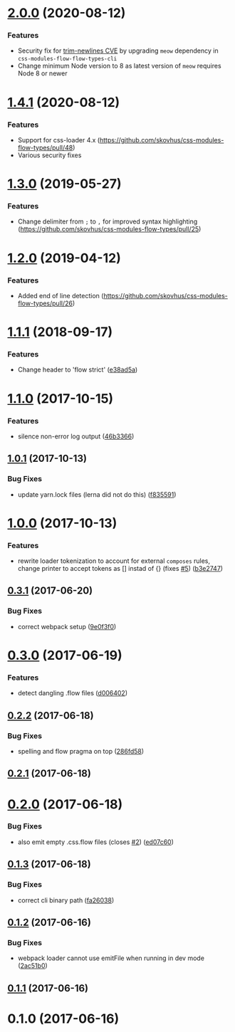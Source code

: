 <a name="2.0.0"></a>
# [2.0.0](https://github.com/skovhus/css-modules-flow-types/compare/v1.4.1...v2.0.0) (2020-08-12)

### Features
* Security fix for [trim-newlines CVE](https://github.com/advisories/GHSA-7p7h-4mm5-852v) by upgrading `meow` dependency in `css-modules-flow-flow-types-cli`
* Change minimum Node version to 8 as latest version of `meow` requires Node 8 or newer

<a name="1.4.1"></a>
# [1.4.1](https://github.com/skovhus/css-modules-flow-types/compare/v1.3.0...v1.4.1) (2020-08-12)

### Features
* Support for css-loader 4.x (https://github.com/skovhus/css-modules-flow-types/pull/48)
* Various security fixes


<a name="1.3.0"></a>
# [1.3.0](https://github.com/skovhus/css-modules-flow-types/compare/v1.2.0...v1.3.0) (2019-05-27)

### Features
* Change delimiter from `;` to `,` for improved syntax highlighting (https://github.com/skovhus/css-modules-flow-types/pull/25)

<a name="1.2.0"></a>
# [1.2.0](https://github.com/skovhus/css-modules-flow-types/compare/v1.1.1...v1.2.0) (2019-04-12)

### Features
* Added end of line detection (https://github.com/skovhus/css-modules-flow-types/pull/26)


<a name="1.1.1"></a>
# [1.1.1](https://github.com/skovhus/css-modules-flow-types/compare/v1.1.0...v1.1.1) (2018-09-17)

### Features
* Change header to 'flow strict' ([e38ad5a](https://github.com/skovhus/css-modules-flow-types/commit/e38ad5a))



<a name="1.1.0"></a>
# [1.1.0](https://github.com/skovhus/css-modules-flow-types/compare/v1.0.1...v1.1.0) (2017-10-15)


### Features

* silence non-error log output ([46b3366](https://github.com/skovhus/css-modules-flow-types/commit/46b3366))



<a name="1.0.1"></a>
## [1.0.1](https://github.com/skovhus/css-modules-flow-types/compare/v1.0.0...v1.0.1) (2017-10-13)


### Bug Fixes

* update yarn.lock files (lerna did not do this) ([f835591](https://github.com/skovhus/css-modules-flow-types/commit/f835591))



<a name="1.0.0"></a>
# [1.0.0](https://github.com/skovhus/css-modules-flow-types/compare/v0.3.1...v1.0.0) (2017-10-13)


### Features

* rewrite loader tokenization to account for external `composes` rules, change printer to accept tokens as [] instad of {} (fixes [#5](https://github.com/skovhus/css-modules-flow-types/issues/5)) ([b3e2747](https://github.com/skovhus/css-modules-flow-types/commit/b3e2747))



<a name="0.3.1"></a>
## [0.3.1](https://github.com/skovhus/css-modules-flow-types/compare/v0.3.0...v0.3.1) (2017-06-20)


### Bug Fixes

* correct webpack setup ([9e0f3f0](https://github.com/skovhus/css-modules-flow-types/commit/9e0f3f0))



<a name="0.3.0"></a>
# [0.3.0](https://github.com/skovhus/css-modules-flow-types/compare/v0.2.2...v0.3.0) (2017-06-19)


### Features

* detect dangling .flow files ([d006402](https://github.com/skovhus/css-modules-flow-types/commit/d006402))



<a name="0.2.2"></a>
## [0.2.2](https://github.com/skovhus/css-modules-flow-types/compare/v0.2.1...v0.2.2) (2017-06-18)


### Bug Fixes

* spelling and flow pragma on top ([286fd58](https://github.com/skovhus/css-modules-flow-types/commit/286fd58))



<a name="0.2.1"></a>
## [0.2.1](https://github.com/skovhus/css-modules-flow-types/compare/v0.2.0...v0.2.1) (2017-06-18)



<a name="0.2.0"></a>
# [0.2.0](https://github.com/skovhus/css-modules-flow-types/compare/v0.1.3...v0.2.0) (2017-06-18)


### Bug Fixes

* also emit empty .css.flow files (closes [#2](https://github.com/skovhus/css-modules-flow-types/issues/2)) ([ed07c60](https://github.com/skovhus/css-modules-flow-types/commit/ed07c60))



<a name="0.1.3"></a>
## [0.1.3](https://github.com/skovhus/css-modules-flow-types/compare/v0.1.2...v0.1.3) (2017-06-18)


### Bug Fixes

* correct cli binary path ([fa26038](https://github.com/skovhus/css-modules-flow-types/commit/fa26038))



<a name="0.1.2"></a>
## [0.1.2](https://github.com/skovhus/css-modules-flow-types/compare/v0.1.1...v0.1.2) (2017-06-16)


### Bug Fixes

* webpack loader cannot use emitFile when running in dev mode ([2ac51b0](https://github.com/skovhus/css-modules-flow-types/commit/2ac51b0))



<a name="0.1.1"></a>
## [0.1.1](https://github.com/skovhus/css-modules-flow-types/compare/v0.1.0...v0.1.1) (2017-06-16)



<a name="0.1.0"></a>
# 0.1.0 (2017-06-16)



